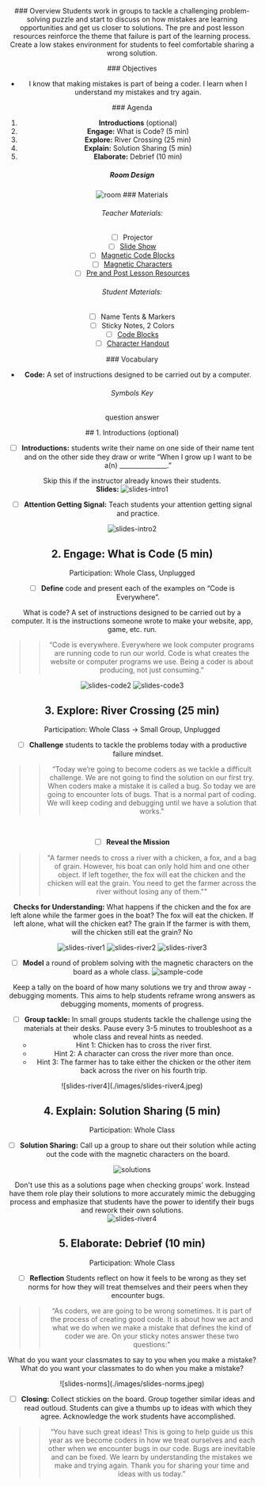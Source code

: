 <header class='header' title='I am a Coder' subtitle='Lesson 01'/>

<notable>
<iconp src='/icons/activity.png'>### Overview</iconp>
Students work in groups to tackle a challenging problem-solving puzzle and start to discuss on how mistakes are learning opportunities and get us closer to solutions. The pre and post lesson resources reinforce the theme that failure is part of the learning process. Create a low stakes environment for students to feel comfortable sharing a wrong solution.

<iconp src='/icons/objectives.png'>### Objectives</iconp>
- I know that making mistakes is part of being a coder. I learn when I understand my mistakes and try again.

<iconp src='/icons/agenda.png'>### Agenda</iconp>
1. **Introductions** (optional)
1. **Engage:** What is Code? (5 min)
1. **Explore:** River Crossing (25 min)
1. **Explain:** Solution Sharing (5 min)
1. **Elaborate:** Debrief (10 min)

##### Room Design
![room](/images/layout-groups.png)
<note>
<iconp src='/icons/materials.png'>### Materials</iconp>
###### Teacher Materials:
- [ ] Projector
- [ ] [Slide Show][slide-show]
- [ ] [Magnetic Code Blocks][Tcode-blocks]
- [ ] [Magnetic Characters][Tcharacters]
- [ ] [Pre and Post Lesson Resources][pre-post]

###### Student Materials:
- [ ] Name Tents & Markers
- [ ] Sticky Notes, 2 Colors
- [ ] [Code Blocks][code-blocks]
- [ ] [Character Handout][characters]

<iconp src='/icons/vocab.png'>### Vocabulary</iconp>
- **Code:** A set of instructions designed to be carried out by a computer.

###### Symbols Key
<iconp ml='1.65em' type='question'>question</iconp>
<iconp ml='1.65em' type='answer'>answer</iconp>
</note>

<pagebreak/>
## 1. Introductions (optional)

- [ ] **Introductions:** students write their name on one side of their name tent and on the other side they draw or write “When I grow up I want to be a(n) _______________.”

<note type="tip"> Skip this if the instructor already knows their students.
 <br/> **Slides:** ![slides-intro1](./images/slides-intro1.jpeg)</note>

- [ ] **Attention Getting Signal:** Teach students your attention getting signal and practice.

<note>![slides-intro2](images/slides-intro2.jpeg)</note>

## 2. Engage: What is Code (5 min)
Participation: Whole Class, Unplugged

- [ ] **Define** code and present each of the examples on “Code is Everywhere”.

<iconp type="question">What is code?</iconp>
<iconp type="answer">A set of instructions designed to be carried out by a computer. It is the instructions someone wrote to make your website, app, game, etc. run.</iconp>

> > “Code is everywhere. Everywhere we look computer programs are running code to run our world. Code is what creates the website or computer programs we use. Being a coder is about producing, not just consuming.”

<note>![slides-code2](./images/slides-code2.jpeg)
![slides-code3](./images/slides-code3.jpeg)</note>
<pagebreak/>

## 3. Explore: River Crossing (25 min)
Participation: Whole Class ->  Small Group, Unplugged

- [ ] **Challenge** students to tackle the problems today with a productive failure mindset.
> >  “Today we’re going to become coders as we tackle a difficult challenge. We are not going to find the solution on our first try. When coders make a mistake it is called a bug. So today we are going to encounter lots of bugs. That is a normal part of coding. We will keep coding and debugging until we have a solution that works."


<br/>

- [ ] **Reveal the Mission**
> > "A farmer needs to cross a river with a chicken, a fox, and a bag of grain. However, his boat can only hold him and one other object. If left together, the fox will eat the chicken and the chicken will eat the grain. You need to get the farmer across the river without losing any of them.""

**Checks for Understanding:**
<iconp type="question"> What happens if the chicken and the fox are left alone while the farmer goes in the boat? </iconp>
<iconp type="answer"> The fox will eat the chicken.</iconp>
<iconp type="question"> If left alone, what will the chicken eat?</iconp>
<iconp type="answer"> The grain</iconp>
<iconp type="question"> If the farmer is with them, will the chicken still eat the grain?</iconp>
<iconp type="answer"> No </iconp>

<note>![slides-river1](./images/slides-river1.jpeg)
![slides-river2](./images/slides-river2.jpeg)
![slides-river3](./images/slides-river3.jpeg)</note>

<pagebreak/>

- [ ] **Model** a round of problem solving with the magnetic characters on the board as a whole class.
![sample-code](./images/sample-code.jpeg)

<note type="tip">Keep a tally on the board of how many solutions we try and throw away - debugging moments. This aims to help students reframe wrong answers as debugging moments, moments of progress.</note>

- [ ] **Group tackle:** In small groups students tackle the challenge using the materials at their desks. Pause every 3-5 minutes to troubleshoot as a whole class and reveal hints as needed.
	- Hint 1: Chicken has to cross the river first.
	- Hint 2: A character can cross the river more than once.
	- Hint 3: The farmer has to take either the chicken or the other item back across the river on his fourth trip.

<note>
![slides-river4](./images/slides-river4.jpeg)</note>

<pagebreak/>

## 4. Explain: Solution Sharing (5 min)
Participation: Whole Class

- [ ] **Solution Sharing:** Call up a group to share out their solution while acting out the code with the magnetic characters on the board.

![solutions](./images/solutions.jpeg)

<note type="tip">Don't use this as a solutions page when checking groups' work. Instead have them role play their solutions to more accurately mimic the debugging process and emphasize that students have the power to identify their bugs and rework their own solutions.
<br/>
![slides-river4](./images/slides-river4.jpeg)</note>

<pagebreak/>

## 5. Elaborate: Debrief (10 min)
Participation: Whole Class

- [ ] **Reflection** Students reflect on how it feels to be wrong as they set norms for how they will treat themselves and their peers when they encounter bugs.

> > “As coders, we are going to be wrong sometimes. It is part of the process of creating good code. It is about how we act and what we do when we make a mistake that defines the kind of coder we are. On your sticky notes answer these two questions:"

<iconp type="question">What do you want your classmates to say to you when you make a mistake?</iconp>
<iconp type="question">What do you want your classmates to do when you make a mistake?</iconp>

<note>
![slides-norms](./images/slides-norms.jpeg)
</note>

<br/>

- [ ] **Closing:** Collect stickies on the board. Group together similar ideas and read outloud. Students can give a thumbs up to ideas with which they agree. Acknowledge the work students have accomplished.

> > “You have such great ideas! This is going to help guide us this year as we become coders in how we treat ourselves and each other when we encounter bugs in our code. Bugs are inevitable and can be fixed. We learn by understanding the mistakes we make and trying again. Thank you for sharing your time and ideas with us today.”

</notable>

[slide-show]: https://docs.google.com/a/9-dots.org/presentation/d/16SRS5vIIfK5dU6E_G3yIBfCgem9WmMHWPu09JpMY05M/edit?usp=sharing
[Tcode-blocks]: https://drive.google.com/file/d/0B2wBzr9vcXjPVFJSdmpISXlaU2c/view?usp=sharing
[Tcharacters]: https://drive.google.com/file/d/0B2wBzr9vcXjPRDdsaHhzMVpKT3M/view?usp=sharing
[solution]: https://drive.google.com/file/d/0B2wBzr9vcXjPaXZMS1ZDaUVJanM/view?usp=sharing
[pre-post]: https://docs.google.com/document/d/1FJadnUWO4exzRNfrZ7wbNUuTBXjgFHvgwgLV9D8neek/edit?usp=sharing
[handout]: https://drive.google.com/open?id=1KtK75TuiA325kNRi_n6fS5FQMISY1oownFKKqG5Qz18
[code-blocks]: https://drive.google.com/file/d/0B2wBzr9vcXjPVFJSdmpISXlaU2c/view?usp=sharing
[characters]: https://drive.google.com/file/d/0B2wBzr9vcXjPNjhKX19SdGs1OXc/view?usp=sharing
